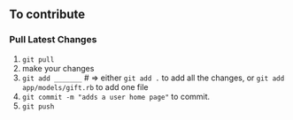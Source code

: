 ## To contribute

### Pull Latest Changes

1. `git pull`
2. make your changes
3. `git add _______` # => either `git add .` to add all the changes, or `git add app/models/gift.rb` to add one file
4. `git commit -m "adds a user home page"` to commit.  
5. `git push`
